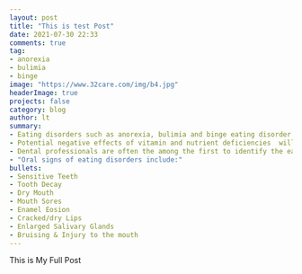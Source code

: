 ```yaml
---
layout: post
title: "This is test Post"
date: 2021-07-30 22:33
comments: true
tag: 
- anorexia
- bulimia
- binge
image: "https://www.32care.com/img/b4.jpg"
headerImage: true
projects: false
category: blog
author: lt
summary: 
- Eating disorders such as anorexia, bulimia and binge eating disorder all have negative effects on the mouth.<br>
- Potential negative effects of vitamin and nutrient deficiencies  will also be reflected in the mouth & their Symptoms can range from slight to severe.<br>
- Dental professionals are often the among the first to identify the early warning signs of eating disorders.<br>
- "Oral signs of eating disorders include:"
bullets: 
- Sensitive Teeth
- Tooth Decay
- Dry Mouth
- Mouth Sores
- Enamel Eosion
- Cracked/dry Lips
- Enlarged Salivary Glands
- Bruising & Injury to the mouth
---
```


This is My Full Post
